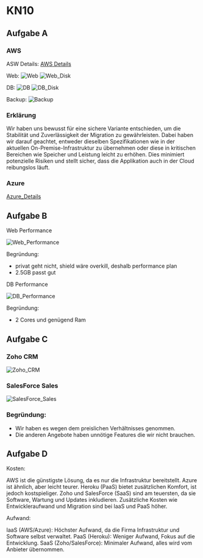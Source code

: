 # KN10

## Aufgabe A

### AWS
ASW Details:
[AWS Details](/m346/KN10/AWS_Details.pdf)

Web:
![Web](images/Web.png)
![Web_Disk](images/Web_Disk.png)

DB:
![DB](images/DB.png)
![DB_Disk](images/DB_Disk.png)

Backup:
![Backup](images/Backup.png)

### Erklärung
Wir haben uns bewusst für eine sichere Variante entschieden, um die Stabilität und Zuverlässigkeit der Migration zu gewährleisten. Dabei haben wir darauf geachtet, entweder dieselben Spezifikationen wie in der aktuellen On-Premise-Infrastruktur zu übernehmen oder diese in kritischen Bereichen wie Speicher und Leistung leicht zu erhöhen. Dies minimiert potenzielle Risiken und stellt sicher, dass die Applikation auch in der Cloud reibungslos läuft.
### Azure

[Azure_Details](/m346/KN10/ExportedEstimate.xlsx)

## Aufgabe B
Web Performance

![Web_Performance](images/Web_Performance.png)

Begründung:
- privat geht nicht, shield wäre overkill, deshalb performance plan
- 2.5GB passt gut

DB Performance

![DB_Performance](images/DB_Performance.jpg)

Begründung:
- 2 Cores und genügend Ram

## Aufgabe C

### Zoho CRM
![Zoho_CRM](images/Zoho.png)


### SalesForce Sales
![SalesForce_Sales](images/Salesforsales.png)

### Begründung:
- Wir haben es wegen dem preislichen Verhältnisses genommen.
- Die anderen Angebote haben unnötige Features die wir nicht brauchen.

## Aufgabe D

Kosten:

AWS ist die günstigste Lösung, da es nur die Infrastruktur bereitstellt. Azure ist ähnlich, aber leicht teurer. Heroku (PaaS) bietet zusätzlichen Komfort, ist jedoch kostspieliger. Zoho und SalesForce (SaaS) sind am teuersten, da sie Software, Wartung und Updates inkludieren. Zusätzliche Kosten wie Entwickleraufwand und Migration sind bei IaaS und PaaS höher.

Aufwand:

IaaS (AWS/Azure): Höchster Aufwand, da die Firma Infrastruktur und Software selbst verwaltet.
PaaS (Heroku): Weniger Aufwand, Fokus auf die Entwicklung.
SaaS (Zoho/SalesForce): Minimaler Aufwand, alles wird vom Anbieter übernommen.